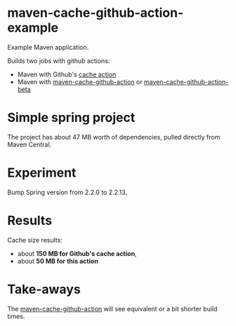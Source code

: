 # maven-cache-github-action-example
Example Maven application.

Builds two jobs with github actions:

 * Maven with Github's [cache action](https://github.com/actions/cache)
 * Maven with [maven-cache-github-action](https://github.com/skjolber/maven-cache-github-action) or [maven-cache-github-action-beta](https://github.com/skjolber/maven-cache-github-action-beta)

# Simple spring project
The project has about 47 MB worth of dependencies, pulled directly from Maven Central.

# Experiment
Bump Spring version from 2.2.0 to 2.2.13.

# Results
Cache size results:

 * about __150 MB for Github's cache action__, 
 * about __50 MB for this action__ 
 
# Take-aways
The [maven-cache-github-action](https://github.com/skjolber/maven-cache-github-action) will see equivalent or a bit shorter build times. 








